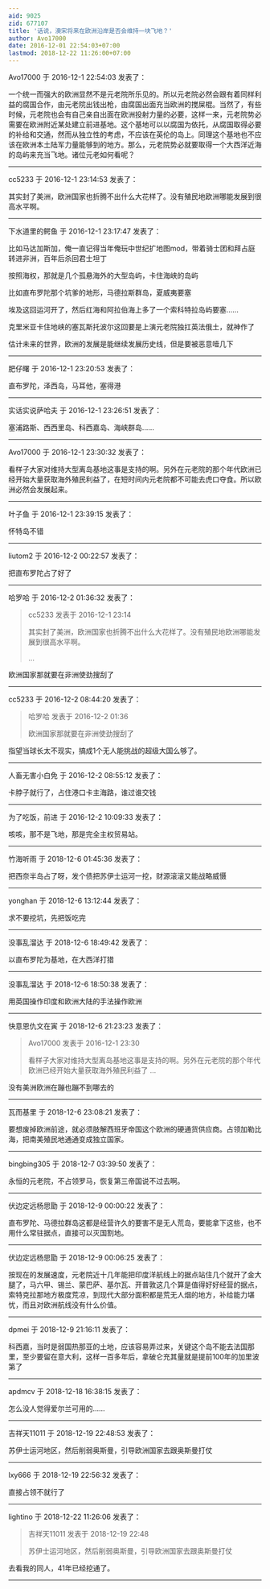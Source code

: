 ```yaml
---
aid: 9025
zid: 677107
title: '话说，澳宋将来在欧洲沿岸是否会维持一块飞地？'
author: Avo17000
date: 2016-12-01 22:54:03+07:00
lastmod: 2018-12-22 11:26:00+07:00
---
```


Avo17000 于 2016-12-1 22:54:03 发表了：

一个统一而强大的欧洲显然不是元老院所乐见的。所以元老院必然会跟有着同样利益的腐国合作，由元老院出钱出枪，由腐国出面充当欧洲的搅屎棍。当然了，有些时候，元老院也会有自己亲自出面在欧洲投射力量的必要，这样一来，元老院势必需要在欧洲附近某处建立前进基地。这个基地可以以腐国为依托，从腐国取得必要的补给和交通，然而从独立性的考虑，不应该在英伦的岛上。同理这个基地也不应该在欧洲本土陆军力量能够到的地方。那么，元老院势必就要取得一个大西洋近海的岛屿来充当飞地。诸位元老如何看呢？

---------

cc5233 于 2016-12-1 23:14:53 发表了：

其实封了美洲，欧洲国家也折腾不出什么大花样了。没有殖民地欧洲哪能发展到很高水平啊。

---------

下水道里的鳄鱼 于 2016-12-1 23:17:47 发表了：

比如马达加斯加，俺一直记得当年俺玩中世纪扩地图mod，带着骑士团和拜占庭转进非洲，百年后杀回君士坦丁

按照海权，那就是几个孤悬海外的大型岛屿，卡住海峡的岛屿

比如直布罗陀那个坑爹的地形，马德拉斯群岛，夏威夷要塞

埃及这回运河开了，然后红海和阿拉伯海上多了一个索科特拉岛屿要塞……

克里米亚卡住地峡的塞瓦斯托波尔这回要是上演元老院独扛英法俄土，就神作了

估计未来的世界，欧洲的发展是能继续发展历史线，但是要被恶意噎几下

---------

肥仔曙 于 2016-12-1 23:20:53 发表了：

直布罗陀，泽西岛，马耳他，塞得港

---------

实话实说萨哈夫 于 2016-12-1 23:26:51 发表了：

塞浦路斯、西西里岛、科西嘉岛、海峡群岛……

---------

Avo17000 于 2016-12-1 23:30:32 发表了：

看样子大家对维持大型离岛基地这事是支持的啊。另外在元老院的那个年代欧洲已经开始大量获取海外殖民利益了，在短时间内元老院都不可能去虎口夺食。所以欧洲必然会发展起来。

---------

叶子鱼 于 2016-12-1 23:39:15 发表了：

怀特岛不错

---------

liutom2 于 2016-12-2 00:22:57 发表了：

把直布罗陀占了好了

---------

哈罗哈 于 2016-12-2 01:36:32 发表了：

> cc5233 发表于 2016-12-1 23:14
> 
> 其实封了美洲，欧洲国家也折腾不出什么大花样了。没有殖民地欧洲哪能发展到很高水平啊。
> 
> ...



欧洲国家那就要在非洲使劲搜刮了

---------

cc5233 于 2016-12-2 08:44:20 发表了：

> 哈罗哈 发表于 2016-12-2 01:36
> 
> 欧洲国家那就要在非洲使劲搜刮了



指望当球长太不现实，搞成1个无人能挑战的超级大国么够了。

---------

人畜无害小白免 于 2016-12-2 08:55:12 发表了：

卡脖子就行了，占住港口卡主海路，谁过谁交钱

---------

为了吃饭，前进 于 2016-12-2 10:09:33 发表了：

咳咳，那不是飞地，那是完全主权贸易站。

---------

竹海听雨 于 2018-12-6 01:45:36 发表了：

把西奈半岛占了呀，发个债把苏伊士运河一挖，财源滚滚又能战略威慑

---------

yonghan 于 2018-12-6 13:12:44 发表了：

求不要挖坑，先把饭吃完

---------

没事乱溜达 于 2018-12-6 18:49:42 发表了：

以直布罗陀为基地，在大西洋打猎

---------

没事乱溜达 于 2018-12-6 18:50:38 发表了：

用英国操作印度和欧洲大陆的手法操作欧洲

---------

快意恩仇文在寅 于 2018-12-6 21:23:23 发表了：

> Avo17000 发表于 2016-12-1 23:30
> 
> 看样子大家对维持大型离岛基地这事是支持的啊。另外在元老院的那个年代欧洲已经开始大量获取海外殖民利益了 ...



没有美洲欧洲在蹦也蹦不到哪去的

---------

瓦而基里 于 2018-12-6 23:08:21 发表了：

要想废掉欧洲前途，就必须肢解西班牙帝国这个欧洲的硬通货供应商。占领加勒比海，把南美殖民地通通变成独立国家。

---------

bingbing305 于 2018-12-7 03:39:50 发表了：

永恒的元老院，不占领罗马，恢复第三帝国说不过去啊。

---------

伏边定远杨思勖 于 2018-12-9 00:00:22 发表了：

直布罗陀、马德拉群岛这都是经营许久的要害不是无人荒岛，要能拿下这些，也不用什么常驻据点，直接可以灭国割地。

---------

伏边定远杨思勖 于 2018-12-9 00:06:25 发表了：

按现在的发展速度，元老院近十几年能把印度洋航线上的据点站住几个就开了金大腿了，马六甲、锡兰、蒙巴萨、基尔瓦、开普敦这几个算是值得好好经营的据点，索特克拉那地方极度荒凉，到现代大部分面积都是荒无人烟的地方，补给能力堪忧，而且对欧洲航线没有什么价值。

---------

dpmei 于 2018-12-9 21:16:11 发表了：

科西嘉，当时是弱国热那亚的土地，应该容易弄过来，关键这个岛不能去法国那里，至少要留在意大利，这样一百多年后，拿破仑充其量就是提前100年的加里波第了

---------

apdmcv 于 2018-12-18 16:38:15 发表了：

怎么没人觉得爱尔兰可用的……

---------

吉祥天11011 于 2018-12-19 22:48:53 发表了：

苏伊士运河地区，然后削弱奥斯曼，引导欧洲国家去跟奥斯曼打仗

---------

lxy666 于 2018-12-19 22:56:32 发表了：

直接占领不就行了

---------

lightino 于 2018-12-22 11:26:06 发表了：

> 吉祥天11011 发表于 2018-12-19 22:48
> 
> 苏伊士运河地区，然后削弱奥斯曼，引导欧洲国家去跟奥斯曼打仗



去看我的同人，41年已经挖通了。

---------

